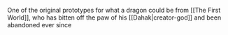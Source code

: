 One of the original prototypes for what a dragon could be from [[The First World]], who has bitten off the paw of his [[Dahak|creator-god]] and been abandoned ever since